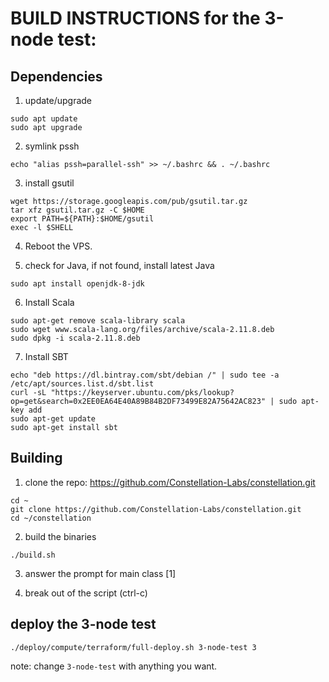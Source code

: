 # BUILD INSTRUCTIONS for the 3-node test:

## Dependencies
1. update/upgrade
```
sudo apt update
sudo apt upgrade
```
2. symlink pssh
```
echo "alias pssh=parallel-ssh" >> ~/.bashrc && . ~/.bashrc
```

3. install gsutil
```
wget https://storage.googleapis.com/pub/gsutil.tar.gz
tar xfz gsutil.tar.gz -C $HOME
export PATH=${PATH}:$HOME/gsutil
exec -l $SHELL
```
4. Reboot the VPS.

5. check for Java, if not found, install latest Java
```
sudo apt install openjdk-8-jdk
```

6. Install Scala
```
sudo apt-get remove scala-library scala
sudo wget www.scala-lang.org/files/archive/scala-2.11.8.deb
sudo dpkg -i scala-2.11.8.deb
```

7. Install SBT
```
echo "deb https://dl.bintray.com/sbt/debian /" | sudo tee -a /etc/apt/sources.list.d/sbt.list
curl -sL "https://keyserver.ubuntu.com/pks/lookup?op=get&search=0x2EE0EA64E40A89B84B2DF73499E82A75642AC823" | sudo apt-key add
sudo apt-get update
sudo apt-get install sbt
```

## Building
1. clone the repo: https://github.com/Constellation-Labs/constellation.git
```
cd ~
git clone https://github.com/Constellation-Labs/constellation.git
cd ~/constellation
```

2. build the binaries
```
./build.sh
```

3. answer the prompt for main class [1]

4. break out of the script (ctrl-c) 

## deploy the 3-node test
```
./deploy/compute/terraform/full-deploy.sh 3-node-test 3
```
note: change `3-node-test` with anything you want.

